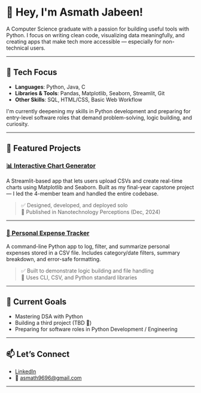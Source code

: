 # 👋 Hey, I'm Asmath Jabeen!

A Computer Science graduate with a passion for building useful tools with Python. I focus on writing clean code, visualizing data meaningfully, and creating apps that make tech more accessible — especially for non-technical users.

---

## 💼 Tech Focus

- **Languages**: Python, Java, C  
- **Libraries & Tools**: Pandas, Matplotlib, Seaborn, Streamlit, Git  
- **Other Skills**: SQL, HTML/CSS, Basic Web Workflow

I'm currently deepening my skills in Python development and preparing for entry-level software roles that demand problem-solving, logic building, and curiosity.

---

## 📌 Featured Projects

### [📊 Interactive Chart Generator](https://github.com/asmathjabeen/Interactive-Chart-Generator-Using-Matplotlib-and-Seaborn)  
A Streamlit-based app that lets users upload CSVs and create real-time charts using Matplotlib and Seaborn. Built as my final-year capstone project — I led the 4-member team and handled the entire codebase.

> ✅ Designed, developed, and deployed solo  
> 📰 Published in Nanotechnology Perceptions (Dec, 2024)

---

### [💸 Personal Expense Tracker](https://github.com/asmathjabeen/expense-tracker-python)  
A command-line Python app to log, filter, and summarize personal expenses stored in a CSV file. Includes category/date filters, summary breakdown, and error-safe formatting.

> ✅ Built to demonstrate logic building and file handling  
> 📂 Uses CLI, CSV, and Python standard libraries

---

## 🧠 Current Goals

- Mastering DSA with Python  
- Building a third project (TBD 💭)  
- Preparing for software roles in Python Development / Engineering

---

## 📫 Let’s Connect

- [LinkedIn](https://linkedin.com/in/asmath-jabeen)  
- 📧 asmath9696@gmail.com

---

<!--
## 📈 GitHub Activity

<p align="center">
  <img src="https://github-readme-stats.vercel.app/api?username=asmathjabeen&show_icons=true&theme=midnight-purple" width="400"/>
  <img src="https://github-readme-stats.vercel.app/api/top-langs/?username=asmathjabeen&layout=compact&theme=midnight-purple" width="350"/>
</p>
-->
